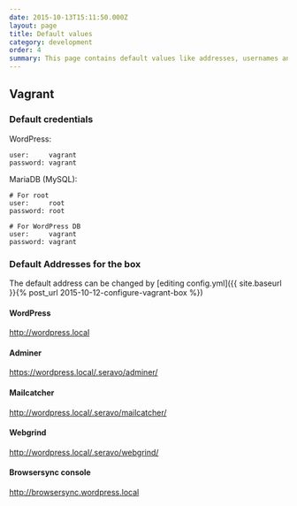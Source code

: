 ```yaml
---
date: 2015-10-13T15:11:50.000Z
layout: page
title: Default values
category: development
order: 4
summary: This page contains default values like addresses, usernames and passwords used in Vagrant box.
---
```

## Vagrant
### Default credentials

WordPress:

```
user:     vagrant
password: vagrant
```

MariaDB (MySQL):

```
# For root
user:     root
password: root

# For WordPress DB
user:     vagrant
password: vagrant
```
### Default Addresses for the box
The default address can be changed by [editing config.yml]({{ site.baseurl }}{% post_url 2015-10-12-configure-vagrant-box %})

#### WordPress
http://wordpress.local

#### Adminer
https://wordpress.local/.seravo/adminer/

#### Mailcatcher
http://wordpress.local/.seravo/mailcatcher/

#### Webgrind
http://wordpress.local/.seravo/webgrind/

#### Browsersync console
http://browsersync.wordpress.local

